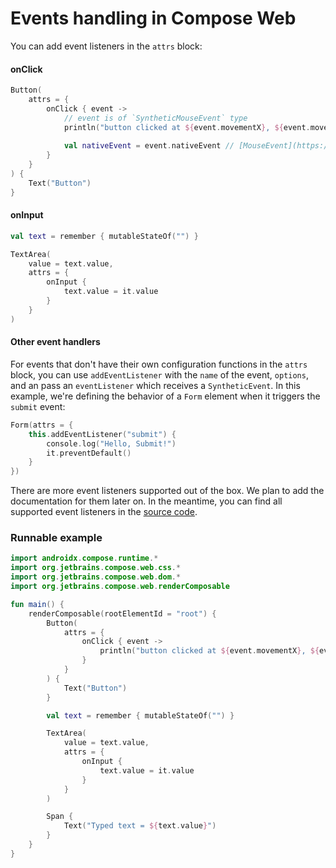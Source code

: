 # Events handling in Compose Web

You can add event listeners in the `attrs` block:

#### onClick
``` kotlin
Button(
    attrs = {
        onClick { event -> 
            // event is of `SyntheticMouseEvent` type    
            println("button clicked at ${event.movementX}, ${event.movementY}")
            
            val nativeEvent = event.nativeEvent // [MouseEvent](https://developer.mozilla.org/en/docs/Web/API/MouseEvent)
        }
    }
) {
    Text("Button")
}
```

#### onInput
``` kotlin
val text = remember { mutableStateOf("") }

TextArea(
    value = text.value,
    attrs = {
        onInput {
            text.value = it.value
        }
    }
)
```


#### Other event handlers

For events that don't have their own configuration functions in the `attrs` block, you can use `addEventListener` with the `name` of the event, `options`, and an pass an `eventListener` which receives a `SyntheticEvent`. In this example, we're defining the behavior of a `Form` element when it triggers the `submit` event:

``` kotlin
Form(attrs = {
    this.addEventListener("submit") {
        console.log("Hello, Submit!")
        it.preventDefault()
    }
})
```


There are more event listeners supported out of the box. We plan to add the documentation for them later on. In the meantime, you can find all supported event listeners in the [source code](https://github.com/JetBrains/compose-jb/blob/ca19308fdaef0826b48f715d0fb6e9c57cac8830/web/core/src/jsMain/kotlin/org/jetbrains/compose/web/attributes/EventsListenerScope.kt#L31-L215).


### Runnable example

```kotlin
import androidx.compose.runtime.*
import org.jetbrains.compose.web.css.*
import org.jetbrains.compose.web.dom.*
import org.jetbrains.compose.web.renderComposable

fun main() {
    renderComposable(rootElementId = "root") {
        Button(
            attrs = {
                onClick { event ->
                    println("button clicked at ${event.movementX}, ${event.movementY}")
                }
            }
        ) {
            Text("Button")
        }

        val text = remember { mutableStateOf("") }

        TextArea(
            value = text.value,
            attrs = {
                onInput {
                    text.value = it.value
                }
            }
        )

        Span {
            Text("Typed text = ${text.value}")
        }
    }
}
```
